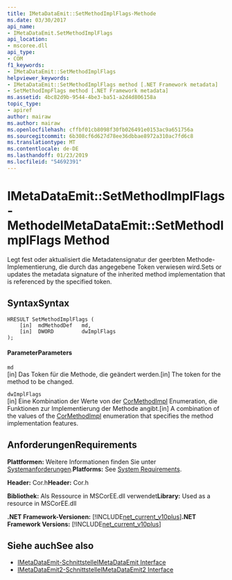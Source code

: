 ```yaml
---
title: IMetaDataEmit::SetMethodImplFlags-Methode
ms.date: 03/30/2017
api_name:
- IMetaDataEmit.SetMethodImplFlags
api_location:
- mscoree.dll
api_type:
- COM
f1_keywords:
- IMetaDataEmit::SetMethodImplFlags
helpviewer_keywords:
- IMetaDataEmit::SetMethodImplFlags method [.NET Framework metadata]
- SetMethodImpFlags method [.NET Framework metadata]
ms.assetid: 4bc82d9b-9544-4be3-ba51-a2d4d806158a
topic_type:
- apiref
author: mairaw
ms.author: mairaw
ms.openlocfilehash: cffbf01cb8098f30fb026491e0153ac9a651756a
ms.sourcegitcommit: 6b308cf6d627d78ee36dbbae8972a310ac7fd6c8
ms.translationtype: MT
ms.contentlocale: de-DE
ms.lasthandoff: 01/23/2019
ms.locfileid: "54692391"
---
```

# <a name="imetadataemitsetmethodimplflags-method"></a><span data-ttu-id="b432e-102">IMetaDataEmit::SetMethodImplFlags-Methode</span><span class="sxs-lookup"><span data-stu-id="b432e-102">IMetaDataEmit::SetMethodImplFlags Method</span></span>
<span data-ttu-id="b432e-103">Legt fest oder aktualisiert die Metadatensignatur der geerbten Methode-Implementierung, die durch das angegebene Token verwiesen wird.</span><span class="sxs-lookup"><span data-stu-id="b432e-103">Sets or updates the metadata signature of the inherited method implementation that is referenced by the specified token.</span></span>  
  
## <a name="syntax"></a><span data-ttu-id="b432e-104">Syntax</span><span class="sxs-lookup"><span data-stu-id="b432e-104">Syntax</span></span>  
  
```  
HRESULT SetMethodImplFlags (   
    [in]  mdMethodDef   md,   
    [in]  DWORD         dwImplFlags   
);  
```  
  
#### <a name="parameters"></a><span data-ttu-id="b432e-105">Parameter</span><span class="sxs-lookup"><span data-stu-id="b432e-105">Parameters</span></span>  
 `md`  
 <span data-ttu-id="b432e-106">[in] Das Token für die Methode, die geändert werden.</span><span class="sxs-lookup"><span data-stu-id="b432e-106">[in] The token for the method to be changed.</span></span>  
  
 `dwImplFlags`  
 <span data-ttu-id="b432e-107">[in] Eine Kombination der Werte von der [CorMethodImpl](../../../../docs/framework/unmanaged-api/metadata/cormethodimpl-enumeration.md) Enumeration, die Funktionen zur Implementierung der Methode angibt.</span><span class="sxs-lookup"><span data-stu-id="b432e-107">[in] A combination of the values of the [CorMethodImpl](../../../../docs/framework/unmanaged-api/metadata/cormethodimpl-enumeration.md) enumeration that specifies the method implementation features.</span></span>  
  
## <a name="requirements"></a><span data-ttu-id="b432e-108">Anforderungen</span><span class="sxs-lookup"><span data-stu-id="b432e-108">Requirements</span></span>  
 <span data-ttu-id="b432e-109">**Plattformen:** Weitere Informationen finden Sie unter [Systemanforderungen](../../../../docs/framework/get-started/system-requirements.md).</span><span class="sxs-lookup"><span data-stu-id="b432e-109">**Platforms:** See [System Requirements](../../../../docs/framework/get-started/system-requirements.md).</span></span>  
  
 <span data-ttu-id="b432e-110">**Header:** Cor.h</span><span class="sxs-lookup"><span data-stu-id="b432e-110">**Header:** Cor.h</span></span>  
  
 <span data-ttu-id="b432e-111">**Bibliothek:** Als Ressource in MSCorEE.dll verwendet</span><span class="sxs-lookup"><span data-stu-id="b432e-111">**Library:** Used as a resource in MSCorEE.dll</span></span>  
  
 <span data-ttu-id="b432e-112">**.NET Framework-Versionen:** [!INCLUDE[net_current_v10plus](../../../../includes/net-current-v10plus-md.md)]</span><span class="sxs-lookup"><span data-stu-id="b432e-112">**.NET Framework Versions:** [!INCLUDE[net_current_v10plus](../../../../includes/net-current-v10plus-md.md)]</span></span>  
  
## <a name="see-also"></a><span data-ttu-id="b432e-113">Siehe auch</span><span class="sxs-lookup"><span data-stu-id="b432e-113">See also</span></span>
- [<span data-ttu-id="b432e-114">IMetaDataEmit-Schnittstelle</span><span class="sxs-lookup"><span data-stu-id="b432e-114">IMetaDataEmit Interface</span></span>](../../../../docs/framework/unmanaged-api/metadata/imetadataemit-interface.md)
- [<span data-ttu-id="b432e-115">IMetaDataEmit2-Schnittstelle</span><span class="sxs-lookup"><span data-stu-id="b432e-115">IMetaDataEmit2 Interface</span></span>](../../../../docs/framework/unmanaged-api/metadata/imetadataemit2-interface.md)
